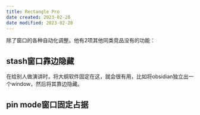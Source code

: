 ```yaml
---
title: Rectangle Pro
date created: 2023-02-28
date modified: 2023-02-28
---
```


除了窗口的各种自动化调整。他有2项其他同类竞品没有的功能：

## stash窗口靠边隐藏
在给别人做演讲时，将大纲软件固定在这，就会很有用，比如将obsidian独立出一个window，然后将其靠边隐藏。


## pin mode窗口固定占据